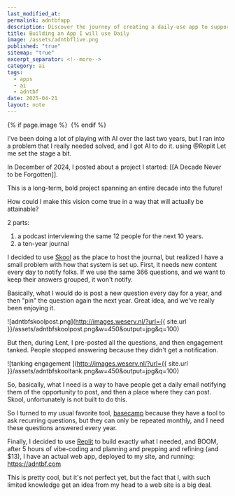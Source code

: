 ```yaml
---
last_modified_at: 
permalink: adntbfapp
description: Discover the journey of creating a daily-use app to support a decade-long project involving a podcast and a ten-year journal. Learn how AI and tools like Replit were leveraged to overcome challenges in engagement and notifications, resulting in a custom web app solution.
title: Building an App I will use Daily
image: /assets/adntbflive.png
published: "true"
sitemap: "true"
excerpt_separator: <!--more-->
category: ai
tags:
  - apps
  - ai
  - adntbf
date: 2025-04-21
layout: note
---
```



{% if page.image %} <img src="{{ page.image }}" alt=""> {% endif %}

I've been doing a lot of playing with AI over the last two years, but I ran into a problem that I really needed solved, and I got AI to do it. using @Replit Let me set the stage a bit.

In December of 2024, I posted about a project I started: [[A Decade Never to be Forgotten]].

This is a long-term, bold project spanning an entire decade into the future!

How could I make this vision come true in a way that will actually be attainable?

2 parts:
1. a podcast interviewing the same 12 people for the next 10 years.
2. a ten-year journal

I decided to use [Skool](https://skool.com) as the place to host the journal, but realized I have a small problem with how that system is set up. First, it needs new content every day to notify folks. If we use the same 366 questions, and we want to keep their answers grouped, it won't notify.

Basically, what I would do is post a new question every day for a year, and then "pin" the question again the next year. Great idea, and we've really been enjoying it.

![adntbfskoolpost.png](http://images.weserv.nl/?url={{ site.url }}/assets/adntbfskoolpost.png&w=450&output=jpg&q=100)

But then, during Lent, I pre-posted all the questions, and then engagement tanked. People stopped answering because they didn't get a notification.

![tanking engagement ](http://images.weserv.nl/?url={{ site.url }}/assets/adntbfskooltank.png&w=450&output=jpg&q=100)

So, basically, what I need is a way to have people get a daily email notifying them of the opportunity to post, and then a place where they can post. Skool, unfortunately is not built to do this.

So I turned to my usual favorite tool, [basecamp](https://basecamp.com) because they have a tool to ask recurring questions, but they can only be repeated monthly, and I need these questions answered every year.

Finally, I decided to use [Replit](https://replit.com/refer/jethrojones) to build exactly what I needed, and BOOM, after 5 hours of vibe-coding and planning and prepping and refining (and $13), I have an actual web app, deployed to my site, and running: https://adntbf.com





This is pretty cool, but it's not perfect yet, but the fact that I, with such limited knowledge get an idea from my head to a web site is a big deal.